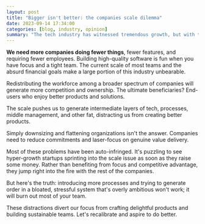 ```yaml
---
layout: post
title: "Bigger isn't better: the companies scale dilemma"
date: 2023-09-14 17:34:00
categories: [blog, industry, opinion]
summary: "The tech industry has witnessed tremendous growth, but with this growth comes challenges. Massive teams and lofty financial targets have rendered a significant portion of the sector daunting and less enjoyable."
---
```


**We need more companies doing fewer things**, fewer features, and requiring fewer employees. Building high-quality software is fun when you have focus and a tight team. The current scale of most teams and the absurd financial goals make a large portion of this industry unbearable.

Redistributing the workforce among a broader spectrum of companies will generate more competition and ownership. The ultimate beneficiaries? End-users who enjoy better products and solutions.

The scale pushes us to generate intermediate layers of tech, processes, middle management, and other fat, distracting us from creating better products.

Simply downsizing and flattening organizations isn't the answer. Companies need to reduce commitments and laser-focus on genuine value delivery.

Most of these problems have been auto-infringed. It's puzzling to see hyper-growth startups sprinting into the scale issue as soon as they raise some money. Rather than benefiting from focus and competitive advantage, they jump right into the fire with the rest of the companies.

But here's the truth: introducing more processes and trying to generate order in a bloated, stressful system that's overly ambitious won't work; it will burn out most of your team.

These distractions divert our focus from crafting delightful products and building sustainable teams. Let's recalibrate and aspire to do better.
